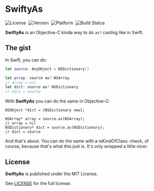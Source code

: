 # SwiftyAs

![License](http://img.shields.io/cocoapods/l/SwiftyAs.svg)&nbsp;
![Version](https://img.shields.io/cocoapods/v/SwiftyAs.svg)&nbsp;
![Platform](http://img.shields.io/cocoapods/p/SwiftyAs.svg)&nbsp;
![Build Status](https://travis-ci.org/Inferis/SwiftyAs.svg)

**SwiftyAs** is an Objective-C kinda way to do `as?` casting like in Swift.

## The gist

In Swift, you can do:

```swift
let source: AnyObject = NSDictionary()

let array: source as? NSArray
// array = nil
let dict: source as? NSDictionary
// dict = source
```

With **SwiftyAs** you can do the same in Objective-C:

```objc
NSObject *dict = [NSDictionary new];

NSArray* array = source.as(NSArray);
// array = nil
NSDictionary* dict = source.as(NSDictionary);
// dict = source
```

And that's about. You can do the same with a isKindOfClass: check, of course, because that's what this just is. It's only wrapped a little nicer.

## License

**SwiftyAs** is published under the MIT License.

See [LICENSE](LICENSE) for the full license.

